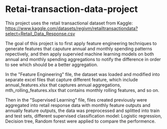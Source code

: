 # Retai-transaction-data-project

This project uses the retail transactional dataset from Kaggle: https://www.kaggle.com/datasets/regivm/retailtransactiondata?select=Retail_Data_Response.csv

The goal of this project is to first apply feature engineering techniques to generate features that caputure annual and monthly spending patterns repectively, and then apply supervied machine learning models on both annual and monthly spending aggregations to notify the difference in order to see which should be a better aggregation.

In the "Feature Engineering" file, the dataset was loaded and modified into separate excel files that capture different feature, which include annual_features.xlsx that captures annual aggregations, mth_rolling_features.xlsx that contains monthly rolling features, and so on.

Then in the "Supervised Learning" file, files created previously were aggregated into retail response data with monthly feature outputs and annually feature outputs, the data was preprocessed and splitted into train and test sets, different supervised classification model: Logistic regression, Decision tree, Random forest were applied to compare the performence.
